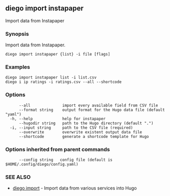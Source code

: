 ## diego import instapaper

Import data from Instapaper

### Synopsis

Import data from Instapaper.

```
diego import instapaper {list} -i file [flags]
```

### Examples

```
diego import instapaper list -i list.csv
diego i ip ratings -i ratings.csv --all --shortcode
```

### Options

```
      --all              import every available field from CSV file
      --format string    output format for the Hugo data file (default "yaml")
  -h, --help             help for instapaper
      --hugodir string   path to the Hugo directory (default ".")
  -i, --input string     path to the CSV file (required)
      --overwrite        overwrite existent output data file
      --shortcode        generate a shortcode template for Hugo
```

### Options inherited from parent commands

```
      --config string   config file (default is $HOME/.config/diego/config.yaml)
```

### SEE ALSO

* [diego import](diego_import.md)	 - Import data from various services into Hugo

